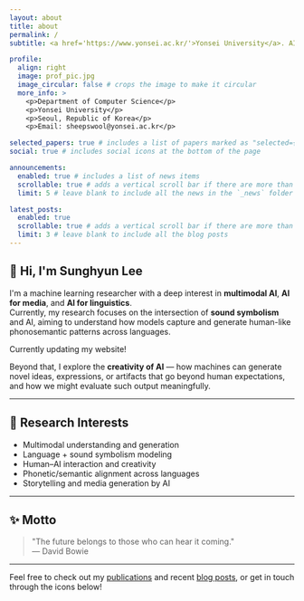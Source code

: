 ```yaml
---
layout: about
title: about
permalink: /
subtitle: <a href='https://www.yonsei.ac.kr/'>Yonsei University</a>. AI Researcher. AI Creativity Explorer.

profile:
  align: right
  image: prof_pic.jpg
  image_circular: false # crops the image to make it circular
  more_info: >
    <p>Department of Computer Science</p>
    <p>Yonsei University</p>
    <p>Seoul, Republic of Korea</p>
    <p>Email: sheepswool@yonsei.ac.kr</p>

selected_papers: true # includes a list of papers marked as "selected={true}"
social: true # includes social icons at the bottom of the page

announcements:
  enabled: true # includes a list of news items
  scrollable: true # adds a vertical scroll bar if there are more than 3 news items
  limit: 5 # leave blank to include all the news in the `_news` folder

latest_posts:
  enabled: true
  scrollable: true # adds a vertical scroll bar if there are more than 3 new posts items
  limit: 3 # leave blank to include all the blog posts
---
```

## 👋 Hi, I'm Sunghyun Lee

I'm a machine learning researcher with a deep interest in **multimodal AI**, **AI for media**, and **AI for linguistics**.  
Currently, my research focuses on the intersection of **sound symbolism** and AI, aiming to understand how models capture and generate human-like phonosemantic patterns across languages.

Currently updating my website!

Beyond that, I explore the **creativity of AI** — how machines can generate novel ideas, expressions, or artifacts that go beyond human expectations, and how we might evaluate such output meaningfully.

---

## 🧠 Research Interests
- Multimodal understanding and generation
- Language + sound symbolism modeling
- Human–AI interaction and creativity
- Phonetic/semantic alignment across languages
- Storytelling and media generation by AI

---

## ✨ Motto
> "The future belongs to those who can hear it coming."  
> — David Bowie

---

Feel free to check out my [publications](/publications/) and recent [blog posts](/blog/), or get in touch through the icons below!